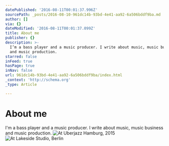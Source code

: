 ```yaml
---
datePublished: '2016-08-11T00:01:37.996Z'
sourcePath: _posts/2016-08-10-961dc14b-93bd-4e41-aa92-6a506bddf9ba.md
author: []
via: {}
dateModified: '2016-08-11T00:01:37.099Z'
title: About me
publisher: {}
description: >-
  I’m a bass player and a music producer. I write about music, music business
  and music production.
starred: false
inFeed: true
hasPage: true
inNav: false
url: 961dc14b-93bd-4e41-aa92-6a506bddf9ba/index.html
_context: 'http://schema.org'
_type: Article

---
```

# About me

I'm a bass player and a music producer. I write about music, music business and music production.
![At Uberjazz Hamburg, 2015 ](https://the-grid-user-content.s3-us-west-2.amazonaws.com/8e978387-8277-40fd-befe-c21e8028ec4d.jpg)
![At Lakeside Studio, Berlin](https://the-grid-user-content.s3-us-west-2.amazonaws.com/54c048ed-b3a6-4856-9c61-63a0865df17b.jpg)